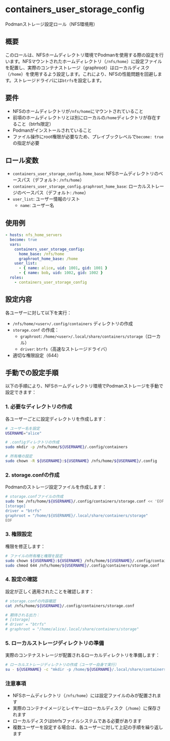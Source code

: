 # containers_user_storage_config

Podmanストレージ設定ロール（NFS環境用）

## 概要

このロールは、NFSホームディレクトリ環境でPodmanを使用する際の設定を行います。NFSマウントされたホームディレクトリ（`/nfs/home`）に設定ファイルを配置し、実際のコンテナストレージ（graphroot）はローカルディスク（`/home`）を使用するよう設定します。これにより、NFSの性能問題を回避します。ストレージドライバには`btrfs`を設定します。

## 要件

- NFSのホームディレクトリが`/nfs/home`にマウントされていること
- 前項のホームディレクトリとは別にローカルの`/home`ディレクトリが存在すること（btrfs限定）
- Podmanがインストールされていること
- ファイル操作にroot権限が必要なため、プレイブックレベルで`become: true`の指定が必要

## ロール変数

- `containers_user_storage_config.home_base`: NFSホームディレクトリのベースパス（デフォルト: `/nfs/home`）
- `containers_user_storage_config.graphroot_home_base`: ローカルストレージのベースパス（デフォルト: `/home`）
- `user_list`: ユーザー情報のリスト
  - `name`: ユーザー名

## 使用例

```yaml
- hosts: nfs_home_servers
  become: true
  vars:
    containers_user_storage_config:
      home_base: /nfs/home
      graphroot_home_base: /home
    user_list:
      - { name: alice, uid: 1001, gid: 1001 }
      - { name: bob, uid: 1002, gid: 1002 }
  roles:
    - containers_user_storage_config
```

## 設定内容

各ユーザーに対して以下を実行：
- `/nfs/home/<user>/.config/containers` ディレクトリの作成
- `storage.conf` の作成：
  - `graphroot`: `/home/<user>/.local/share/containers/storage`（ローカル）
  - `driver`: `btrfs`（高速なストレージドライバ）
- 適切な権限設定（644）

## 手動での設定手順

以下の手順により、NFSホームディレクトリ環境でPodmanストレージを手動で設定できます：

### 1. 必要なディレクトリの作成

各ユーザーごとに設定ディレクトリを作成します：

```bash
# ユーザー名を設定
USERNAME="alice"

# .configディレクトリの作成
sudo mkdir -p /nfs/home/${USERNAME}/.config/containers

# 所有権の設定
sudo chown -R ${USERNAME}:${USERNAME} /nfs/home/${USERNAME}/.config
```

### 2. storage.confの作成

Podmanのストレージ設定ファイルを作成します：

```bash
# storage.confファイルの作成
sudo tee /nfs/home/${USERNAME}/.config/containers/storage.conf << 'EOF'
[storage]
driver = "btrfs"
graphroot = "/home/${USERNAME}/.local/share/containers/storage"
EOF
```

### 3. 権限設定

権限を修正します：

```bash
# ファイルの所有権と権限を設定
sudo chown ${USERNAME}:${USERNAME} /nfs/home/${USERNAME}/.config/containers/storage.conf
sudo chmod 644 /nfs/home/${USERNAME}/.config/containers/storage.conf
```

### 4. 設定の確認

設定が正しく適用されたことを確認します：

```bash
# storage.confの内容確認
cat /nfs/home/${USERNAME}/.config/containers/storage.conf

# 期待される出力：
# [storage]
# driver = "btrfs"
# graphroot = "/home/alice/.local/share/containers/storage"
```

### 5. ローカルストレージディレクトリの準備

実際のコンテナストレージが配置されるローカルディレクトリを準備します：

```bash
# ローカルストレージディレクトリの作成（ユーザー自身で実行）
su - ${USERNAME} -c "mkdir -p /home/${USERNAME}/.local/share/containers/storage"
```

### 注意事項

- NFSホームディレクトリ（`/nfs/home`）には設定ファイルのみが配置されます
- 実際のコンテナイメージとレイヤーはローカルディスク（`/home`）に保存されます
- ローカルディスクはbtrfsファイルシステムである必要があります
- 複数ユーザーを設定する場合は、各ユーザーに対して上記の手順を繰り返します
